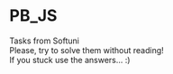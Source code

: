 # PB_JS<br>
Tasks from Softuni
<br>
Please, try to solve them without reading!<br>
If you stuck use the answers...
:)
